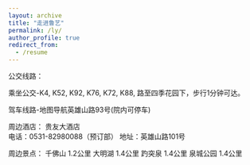 ```yaml
---
layout: archive
title: "走进鲁艺"
permalink: /ly/
author_profile: true
redirect_from:
  - /resume
---
```


公交线路：

乘坐公交-K4, K52, K92, K76, K72, K88, 路至四季花园下，步行1分钟可达。

驾车线路-地图导航英雄山路93号(院内可停车)

周边酒店：
    贵友大酒店                      
    电话：0531-82980088（预订部）
    地址：英雄山路101号

周边景点：
    千佛山       1.2公里
    大明湖          1.4公里
    趵突泉    1.4公里
    泉城公园    1.4公里
